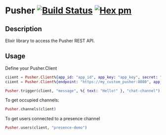 # Pusher [![Build Status](https://travis-ci.org/edgurgel/pusher.png?branch=master)](https://travis-ci.org/edgurgel/pusher) [![Hex pm](http://img.shields.io/hexpm/v/pusher.svg?style=flat)](https://hex.pm/packages/pusher)
## Description

Elixir library to access the Pusher REST API.

## Usage

Define your Pusher.Client

```elixir
ciient = Pusher.Client%{app_id: "app_id", app_key: "app_key", secret: "my_secret"}
ciient = Pusher.Client%{endpoint: "https://my_custom_pusher:8080", app_id: "app_id", app_key: "app_key", secret: "my_secret"}
```

```elixir
Pusher.trigger(client, "message", %{ text: "Hello!" }, "chat-channel")
```

To get occupied channels:

```elixir
Pusher.channels(client)
```

To get users connected to a presence channel

```elixir
Pusher.users(client, "presence-demo")
```
